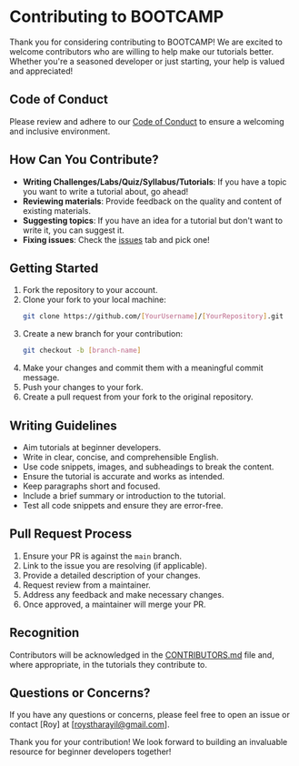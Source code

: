 # Contributing to BOOTCAMP

Thank you for considering contributing to BOOTCAMP! We are excited to welcome contributors who are willing to help make our tutorials better. Whether you're a seasoned developer or just starting, your help is valued and appreciated!

## Code of Conduct
Please review and adhere to our [Code of Conduct](./CODE_OF_CONDUCT.md) to ensure a welcoming and inclusive environment.

## How Can You Contribute?
- **Writing Challenges/Labs/Quiz/Syllabus/Tutorials**: If you have a topic you want to write a tutorial about, go ahead!
- **Reviewing materials**: Provide feedback on the quality and content of existing materials.
- **Suggesting topics**: If you have an idea for a tutorial but don't want to write it, you can suggest it.
- **Fixing issues**: Check the [issues](https://github.com/roystharayil/BOOTCAMP/issues) tab and pick one!

## Getting Started
1. Fork the repository to your account.
2. Clone your fork to your local machine:
   ```sh
   git clone https://github.com/[YourUsername]/[YourRepository].git
   ```
3. Create a new branch for your contribution:
   ```sh
   git checkout -b [branch-name]
   ```
4. Make your changes and commit them with a meaningful commit message.
5. Push your changes to your fork.
6. Create a pull request from your fork to the original repository.

## Writing Guidelines
- Aim tutorials at beginner developers.
- Write in clear, concise, and comprehensible English.
- Use code snippets, images, and subheadings to break the content.
- Ensure the tutorial is accurate and works as intended.
- Keep paragraphs short and focused.
- Include a brief summary or introduction to the tutorial.
- Test all code snippets and ensure they are error-free.

## Pull Request Process
1. Ensure your PR is against the `main` branch.
2. Link to the issue you are resolving (if applicable).
3. Provide a detailed description of your changes.
4. Request review from a maintainer.
5. Address any feedback and make necessary changes.
6. Once approved, a maintainer will merge your PR.

## Recognition
Contributors will be acknowledged in the [CONTRIBUTORS.md](./CONTRIBUTORS.md) file and, where appropriate, in the tutorials they contribute to.

## Questions or Concerns?
If you have any questions or concerns, please feel free to open an issue or contact [Roy] at [roystharayil@gmail.com].

Thank you for your contribution! We look forward to building an invaluable resource for beginner developers together!
